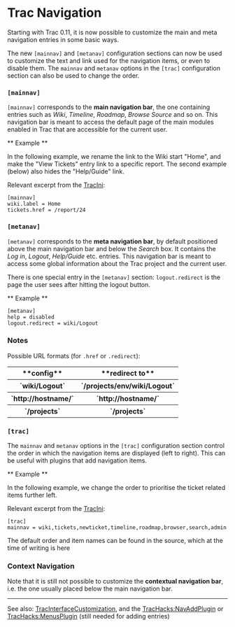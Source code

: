 # Trac Navigation



Starting with Trac 0.11, it is now possible to customize the main and meta navigation entries in some basic ways.



The new `[mainnav]` and `[metanav]` configuration sections can now be used to customize the text and link used for the navigation items, or even to disable them.  The `mainnav` and `metanav` options in the `[trac]` configuration section can also be used to change the order.


### `[mainnav]`



`[mainnav]` corresponds to the **main navigation bar**, the one containing entries such as *Wiki*, *Timeline*, *Roadmap*, *Browse Source* and so on. This navigation bar is meant to access the default page of the main modules enabled in Trac that are accessible for the current user.



** Example ** 



In the following example, we rename the link to the Wiki start "Home", and make the "View Tickets" entry link to a specific report.  The second example (below) also hides the "Help/Guide" link.



Relevant excerpt from the [TracIni](trac-ini):


```wiki
[mainnav]
wiki.label = Home
tickets.href = /report/24
```

### `[metanav]`



`[metanav]` corresponds to the **meta navigation bar**, by default positioned above the main navigation bar and below the *Search* box. It contains the *Log in*, *Logout*, *Help/Guide* etc. entries. This navigation bar is meant to access some global information about the Trac project and the current user.



There is one special entry in the  `[metanav]` section: `logout.redirect` is the page the user sees after hitting the logout button. 



** Example ** 


```wiki
[metanav]
help = disabled
logout.redirect = wiki/Logout
```

### Notes



Possible URL formats (for `.href` or `.redirect`):


<table><tr><th> **config** </th>
<th> **redirect to** 
</th></tr>
<tr><th> `wiki/Logout` </th>
<th> `/projects/env/wiki/Logout` 
</th></tr>
<tr><th> `http://hostname/` </th>
<th> `http://hostname/` 
</th></tr>
<tr><th> `/projects` </th>
<th> `/projects` 
</th></tr></table>


### `[trac]`



The `mainnav` and `metanav` options in the `[trac]` configuration section control the order in which the navigation items are displayed (left to right).  This can be useful with plugins that add navigation items.



** Example ** 



In the following example, we change the order to prioritise the ticket related items further left.



Relevant excerpt from the [TracIni](trac-ini):


```wiki
[trac]
mainnav = wiki,tickets,newticket,timeline,roadmap,browser,search,admin
```


The default order and item names can be found in the source, which at the time of writing is here


### Context Navigation



Note that it is still not possible to customize the **contextual navigation bar**, i.e. the one usually placed below the main navigation bar.


---



See also: [TracInterfaceCustomization](trac-interface-customization), and the [
TracHacks:NavAddPlugin](http://trac-hacks.org/wiki/NavAddPlugin) or [
TracHacks:MenusPlugin](http://trac-hacks.org/wiki/MenusPlugin) (still needed for adding entries)


